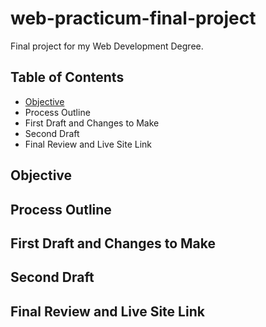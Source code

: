 # web-practicum-final-project
Final project for my Web Development Degree.

## Table of Contents
* [Objective](https://github.com/amyvlancaster/web-practicum-final-project/blob/main/README.md#objective)
* Process Outline
* First Draft and Changes to Make
* Second Draft 
* Final Review and Live Site Link 

## Objective

## Process Outline

## First Draft and Changes to Make

## Second Draft

## Final Review and Live Site Link
